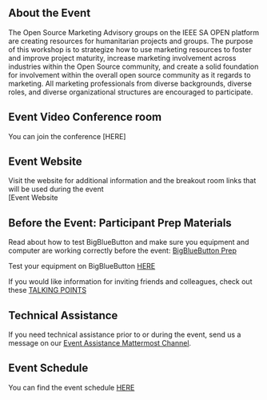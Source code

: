 ## About the Event
The Open Source Marketing Advisory groups on the IEEE SA OPEN platform are creating resources for humanitarian projects and groups. The purpose of this workshop is to strategize how to use marketing resources to foster and improve project maturity, increase marketing involvement across industries within the Open Source community, and create a solid foundation for involvement within the overall open source community as it regards to marketing. All marketing professionals from diverse backgrounds, diverse roles, and diverse organizational structures are encouraged to participate.

## Event Video Conference room
You can join the conference [HERE]

## Event Website
Visit the website for additional information and the breakout room links that will be used during the event <br>
[Event Website

## Before the Event: Participant Prep Materials
Read about how to test BigBlueButton and make sure you equipment and computer are working correctly before the event: [BigBlueButton Prep](https://opensource.ieee.org/workshops/maymagworkshop/20210504-workshop-info/20210504-workshop-registration/-/blob/main/Event%20Information/Checking_bbb.md)

Test your equipment on BigBlueButton [HERE](https://test.bigbluebutton.org/) 

If you would like information for inviting friends and colleagues, check out these [TALKING POINTS](https://opensource.ieee.org/workshops/maymagworkshop/20210504-workshop-info/20210504-workshop-registration/-/blob/main/Event%20Information/talking-points-event.md)

## Technical Assistance
If you need technical assistance prior to or during the event, send us a message on our [Event Assistance Mattermost Channel](https://mattermost.leadingbit.com:3443/signup_user_complete/?id=9n6o9sxb43dbjrb9obofszyima).<br>


## Event Schedule
You can find the event schedule [HERE](https://opensource.ieee.org/workshops/maymagworkshop/20210504-workshop-info/20210504-workshop-registration/-/blob/main/Event%20Information/20210504-event-schedule.md)





